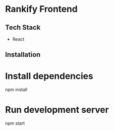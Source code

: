 # Rankify Frontend

## Tech Stack

- React

## Installation

# Install dependencies
npm install

# Run development server
npm start
